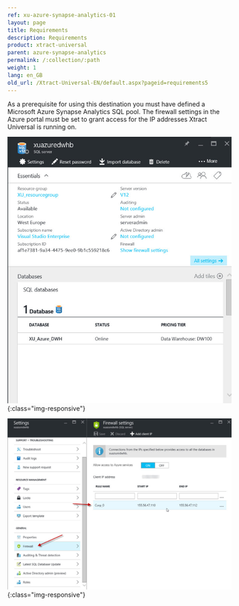 ```yaml
---
ref: xu-azure-synapse-analytics-01
layout: page
title: Requirements
description: Requirements
product: xtract-universal
parent: azure-synapse-analytics
permalink: /:collection/:path
weight: 1
lang: en_GB
old_url: /Xtract-Universal-EN/default.aspx?pageid=requirements5
---
```


As a prerequisite for using this destination you must have defined a Microsoft Azure Synapse Analytics SQL pool. The firewall settings in the Azure portal must be set to grant access for the IP addresses Xtract Universal is running on. 

![XU_AzureDWH_Setup_EN](/img/content/XU_AzureDWH_Setup_EN.png){:class="img-responsive"}

![XU_AzureDWH_Firewall_EN](/img/content/XU_AzureDWH_Firewall_EN.png){:class="img-responsive"}

